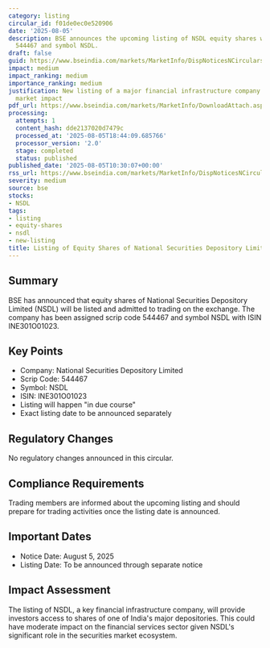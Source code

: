 ```yaml
---
category: listing
circular_id: f01de0ec0e520906
date: '2025-08-05'
description: BSE announces the upcoming listing of NSDL equity shares with scrip code
  544467 and symbol NSDL.
draft: false
guid: https://www.bseindia.com/markets/MarketInfo/DispNoticesNCirculars.aspx?Noticeid={8E4F5FD0-4F66-4C05-BDBE-AB1BA01CE2A1}&noticeno=20250805-22&dt=08/05/2025&icount=22&totcount=61&flag=0
impact: medium
impact_ranking: medium
importance_ranking: medium
justification: New listing of a major financial infrastructure company with medium
  market impact
pdf_url: https://www.bseindia.com/markets/MarketInfo/DownloadAttach.aspx?id=20250805-22&attachedId=
processing:
  attempts: 1
  content_hash: dde2137020d7479c
  processed_at: '2025-08-05T18:44:09.685766'
  processor_version: '2.0'
  stage: completed
  status: published
published_date: '2025-08-05T10:30:07+00:00'
rss_url: https://www.bseindia.com/markets/MarketInfo/DispNoticesNCirculars.aspx?Noticeid={8E4F5FD0-4F66-4C05-BDBE-AB1BA01CE2A1}&noticeno=20250805-22&dt=08/05/2025&icount=22&totcount=61&flag=0
severity: medium
source: bse
stocks:
- NSDL
tags:
- listing
- equity-shares
- nsdl
- new-listing
title: Listing of Equity Shares of National Securities Depository Limited
---
```


## Summary

BSE has announced that equity shares of National Securities Depository Limited (NSDL) will be listed and admitted to trading on the exchange. The company has been assigned scrip code 544467 and symbol NSDL with ISIN INE301O01023.

## Key Points

- Company: National Securities Depository Limited
- Scrip Code: 544467
- Symbol: NSDL
- ISIN: INE301O01023
- Listing will happen "in due course"
- Exact listing date to be announced separately

## Regulatory Changes

No regulatory changes announced in this circular.

## Compliance Requirements

Trading members are informed about the upcoming listing and should prepare for trading activities once the listing date is announced.

## Important Dates

- Notice Date: August 5, 2025
- Listing Date: To be announced through separate notice

## Impact Assessment

The listing of NSDL, a key financial infrastructure company, will provide investors access to shares of one of India's major depositories. This could have moderate impact on the financial services sector given NSDL's significant role in the securities market ecosystem.